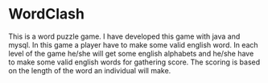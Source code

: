 # WordClash
This is a word puzzle game. I have developed this game with java and mysql. 
In this game a player have to make some valid english word. In each level of the game he/she will get some english alphabets
and he/she have to make some valid english words for gathering score. The scoring is based on the length of the word an individual
will make. 
